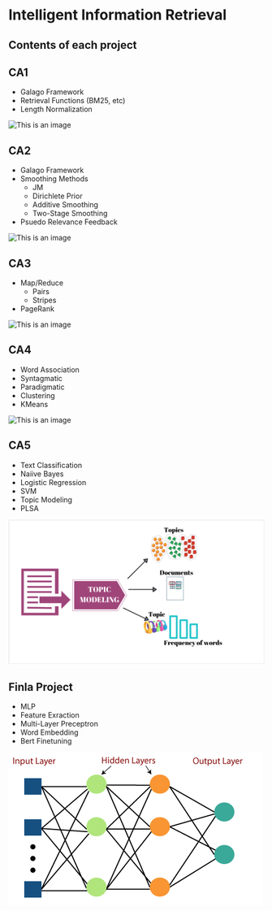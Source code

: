 # Intelligent Information Retrieval
 Contents of each project
 ----------
## CA1 
- Galago Framework
- Retrieval Functions (BM25, etc)
- Length Normalization

![This is an image](/Images/CA1.png)

## CA2
- Galago Framework
- Smoothing Methods
  - JM
  - Dirichlete Prior
  - Additive Smoothing
  - Two-Stage Smoothing
- Psuedo Relevance Feedback
   
![This is an image](/Images/CA2.png)

## CA3
- Map/Reduce
  - Pairs
  - Stripes
- PageRank
 
![This is an image](/Images/CA3.png)

 ## CA4
 - Word Association
  - Syntagmatic
  - Paradigmatic
 - Clustering
  - KMeans
 
![This is an image](/Images/CA4.png)

 ## CA5
 - Text Classification
  - Naiive Bayes
  - Logistic Regression
  - SVM
 - Topic Modeling
  - PLSA
 
![This is an image](/Images/CA5.png)

 ## Finla Project
 - MLP
 - Feature Exraction
 - Multi-Layer Preceptron
 - Word Embedding
 - Bert Finetuning
 
![This is an image](/Images/FINAL.png)
